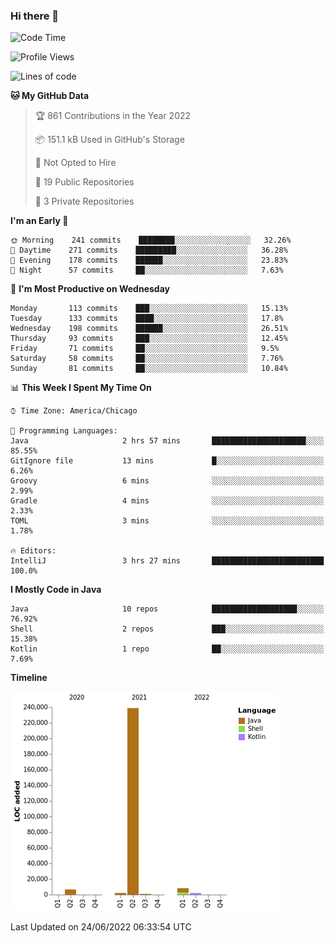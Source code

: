 ### Hi there 👋


<!--START_SECTION:waka-->
![Code Time](http://img.shields.io/badge/Code%20Time-0%20secs-blue)

![Profile Views](http://img.shields.io/badge/Profile%20Views-4-blue)

![Lines of code](https://img.shields.io/badge/From%20Hello%20World%20I%27ve%20Written-259%20Thousand%20lines%20of%20code-blue)

**🐱 My GitHub Data** 

> 🏆 861 Contributions in the Year 2022
 > 
> 📦 151.1 kB Used in GitHub's Storage 
 > 
> 🚫 Not Opted to Hire
 > 
> 📜 19 Public Repositories 
 > 
> 🔑 3 Private Repositories  
 > 
**I'm an Early 🐤** 

```text
🌞 Morning    241 commits    ████████░░░░░░░░░░░░░░░░░   32.26% 
🌆 Daytime    271 commits    █████████░░░░░░░░░░░░░░░░   36.28% 
🌃 Evening    178 commits    ██████░░░░░░░░░░░░░░░░░░░   23.83% 
🌙 Night      57 commits     ██░░░░░░░░░░░░░░░░░░░░░░░   7.63%

```
📅 **I'm Most Productive on Wednesday** 

```text
Monday       113 commits    ███░░░░░░░░░░░░░░░░░░░░░░   15.13% 
Tuesday      133 commits    ████░░░░░░░░░░░░░░░░░░░░░   17.8% 
Wednesday    198 commits    ██████░░░░░░░░░░░░░░░░░░░   26.51% 
Thursday     93 commits     ███░░░░░░░░░░░░░░░░░░░░░░   12.45% 
Friday       71 commits     ██░░░░░░░░░░░░░░░░░░░░░░░   9.5% 
Saturday     58 commits     ██░░░░░░░░░░░░░░░░░░░░░░░   7.76% 
Sunday       81 commits     ██░░░░░░░░░░░░░░░░░░░░░░░   10.84%

```


📊 **This Week I Spent My Time On** 

```text
⌚︎ Time Zone: America/Chicago

💬 Programming Languages: 
Java                     2 hrs 57 mins       █████████████████████░░░░   85.55% 
GitIgnore file           13 mins             █░░░░░░░░░░░░░░░░░░░░░░░░   6.26% 
Groovy                   6 mins              ░░░░░░░░░░░░░░░░░░░░░░░░░   2.99% 
Gradle                   4 mins              ░░░░░░░░░░░░░░░░░░░░░░░░░   2.33% 
TOML                     3 mins              ░░░░░░░░░░░░░░░░░░░░░░░░░   1.78%

🔥 Editors: 
IntelliJ                 3 hrs 27 mins       █████████████████████████   100.0%

```

**I Mostly Code in Java** 

```text
Java                     10 repos            ███████████████████░░░░░░   76.92% 
Shell                    2 repos             ███░░░░░░░░░░░░░░░░░░░░░░   15.38% 
Kotlin                   1 repo              ██░░░░░░░░░░░░░░░░░░░░░░░   7.69%

```


**Timeline**

![Chart not found](https://raw.githubusercontent.com/powercasgamer/powercasgamer/master/charts/bar_graph.png) 


 Last Updated on 24/06/2022 06:33:54 UTC
<!--END_SECTION:waka-->
